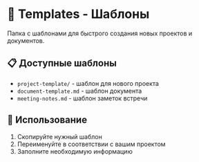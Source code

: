 # 📁 Templates - Шаблоны

Папка с шаблонами для быстрого создания новых проектов и документов.

## 📋 Доступные шаблоны

- `project-template/` - шаблон для нового проекта
- `document-template.md` - шаблон документа
- `meeting-notes.md` - шаблон заметок встречи

## 🚀 Использование

1. Скопируйте нужный шаблон
2. Переименуйте в соответствии с вашим проектом
3. Заполните необходимую информацию
